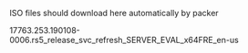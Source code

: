 ISO files should download here automatically by packer

17763.253.190108-0006.rs5_release_svc_refresh_SERVER_EVAL_x64FRE_en-us

